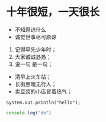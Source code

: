 # 十年很短，一天很长
* 不知原谅什么
* 诚觉世事尽可原谅

1. 记得早先少年时；
2. 大家诚诚恳恳；
3. 说一句 是一句；

* 清早上火车站；
* 长街黑暗无行人；
* 卖豆浆的小店冒着热气；


`System.out.println("hello");`


```javascript
console.log("do")
```
